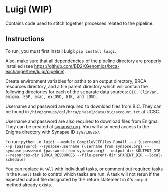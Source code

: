 # Luigi (WIP)

Contains code used to stitch together processes related to the pipeline.

## Instructions

To run, you must first install Luigi: `pip install luigi`.

Also, make sure that all dependencies of the pipeline directory are properly installed (see https://github.com/BD2KGenomics/brca-exchange/tree/luigi/pipeline).

Create environment variables for paths to an output directory, BRCA resources directory, and a file parent directory which will contain the following directories for each of the separate data sources: `BIC, ClinVar, enigma, ESP, exac, exLOVD, G1K, and LOVD.`

Username and password are required to download files from BIC. They can be found in `/hive/groups/cgl/brca/phase1/data/bic/account.txt` at UCSC.

Username and password are also required to download files from Enigma. They can be created at [synapse.org](http://synapse.org). You will also need access to the Enigma directory with Synapse ID `syn7188267`.

To run: `python -m luigi --module CompileVCFFiles RunAll --u {username} --p {password} --synapse-username {username from synapse.org} --synapse-password {password from synapse.org} --output-dir $OUTPUT_DIR --resources-dir $BRCA_RESOURCES --file-parent-dir $PARENT_DIR --local-scheduler`

You can replace `RunAll` with individual tasks, or comment out required tasks in the `RunAll` task to control which tasks are run. A task will not rerun if the expected output file designated by the return statement in it's `output` method already exists.
